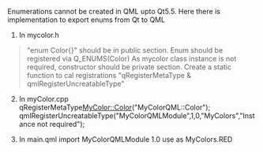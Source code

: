 Enumerations cannot be created in QML upto Qt5.5.
Here there is implementation to export enums from Qt to QML
1. In mycolor.h 
> "enum Color{}" should be in public section.
> Enum should be registered via Q_ENUMS(Color)
> As mycolor class instance is not required, constructor should be private section.
Create a static function to cal registrations "qRegisterMetaType & qmlRegisterUncreatableType"
2. In myColor.cpp
qRegisterMetaType<MyColor::Color>("MyColorQML::Color");
qmlRegisterUncreatableType<MyColor>("MyColorQMLModule",1,0,"MyColors","Instance not required");

3. In main.qml
import MyColorQMLModule 1.0
use as MyColors.RED
 
  
